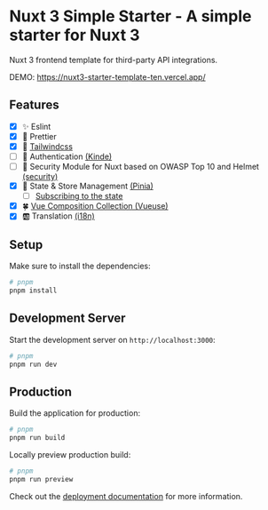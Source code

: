 # Nuxt 3 Simple Starter - A simple starter for Nuxt 3

Nuxt 3 frontend template for third-party API integrations.

DEMO: https://nuxt3-starter-template-ten.vercel.app/

## Features

- [x] ✨ Eslint
- [x] 🧹 Prettier
- [x] 🌊 [Tailwindcss](https://tailwindcss.nuxt.dev/)
- [ ] 🔐 Authentication [(Kinde)](https://kinde.com/docs/developer-tools/nuxt-module/?utm_source=nuxt.com&utm_medium=aside-module&utm_campaign=nuxt.com)
- [ ] 🚀 Security Module for Nuxt based on OWASP Top 10 and Helmet [(security)](https://nuxt-security.vercel.app/?utm_source=nuxt.com&utm_medium=aside-module&utm_campaign=nuxt.com)
- [x] 🍍 State & Store Management [(Pinia)](https://pinia.vuejs.org/)
  - [ ] [Subscribing to the state](https://pinia.vuejs.org/core-concepts/state.html#Subscribing-to-the-state)
- [x] 🍀 [Vue Composition Collection (Vueuse)](https://vueuse.org/)
- [x] 🆎 Translation [(i18n)](https://v8.i18n.nuxtjs.org/)

## Setup

Make sure to install the dependencies:

```bash
# pnpm
pnpm install
```

## Development Server

Start the development server on `http://localhost:3000`:

```bash
# pnpm
pnpm run dev
```

## Production

Build the application for production:

```bash
# pnpm
pnpm run build
```

Locally preview production build:

```bash
# pnpm
pnpm run preview
```

Check out the [deployment documentation](https://nuxt.com/docs/getting-started/deployment) for more information.
